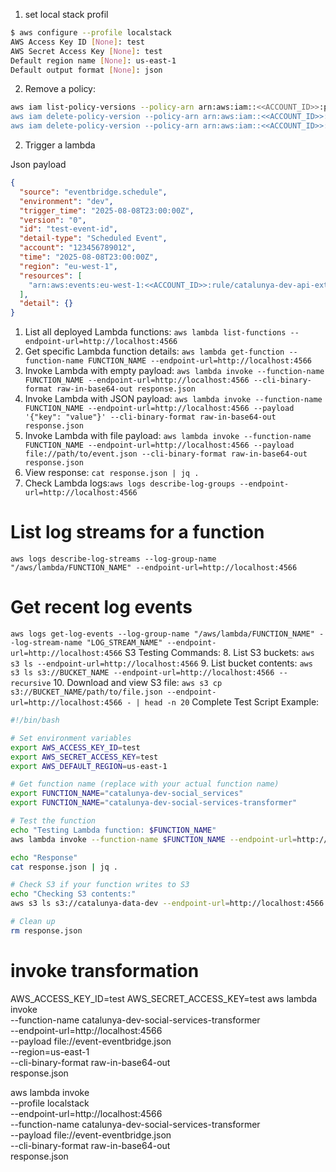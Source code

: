 1. set local stack profil
```bash
$ aws configure --profile localstack
AWS Access Key ID [None]: test
AWS Secret Access Key [None]: test
Default region name [None]: us-east-1
Default output format [None]: json

```
2. Remove a policy:
```bash
aws iam list-policy-versions --policy-arn arn:aws:iam::<<ACCOUNT_ID>>:policy/CatalunyaDeploymentPolicy
aws iam delete-policy-version --policy-arn arn:aws:iam::<<ACCOUNT_ID>>:policy/CatalunyaDeploymentPolicy --version-id v5
aws iam delete-policy-version --policy-arn arn:aws:iam::<<ACCOUNT_ID>>:policy/CatalunyaDeploymentPolicy --version-id v6
```
2. Trigger a lambda

Json payload
```json
{
  "source": "eventbridge.schedule",
  "environment": "dev",
  "trigger_time": "2025-08-08T23:00:00Z",
  "version": "0",
  "id": "test-event-id",
  "detail-type": "Scheduled Event",
  "account": "123456789012",
  "time": "2025-08-08T23:00:00Z",
  "region": "eu-west-1",
  "resources": [
    "arn:aws:events:eu-west-1:<<ACCOUNT_ID>>:rule/catalunya-dev-api-extractor-schedule"
  ],
  "detail": {}
}
```

1. List all deployed Lambda functions:
`aws lambda list-functions --endpoint-url=http://localhost:4566`
2. Get specific Lambda function details:
`aws lambda get-function --function-name FUNCTION_NAME --endpoint-url=http://localhost:4566`
3. Invoke Lambda with empty payload:
`aws lambda invoke --function-name FUNCTION_NAME --endpoint-url=http://localhost:4566 --cli-binary-format raw-in-base64-out response.json`
4. Invoke Lambda with JSON payload:
`aws lambda invoke --function-name FUNCTION_NAME --endpoint-url=http://localhost:4566 --payload '{"key": "value"}' --cli-binary-format raw-in-base64-out response.json`
5. Invoke Lambda with file payload:
`aws lambda invoke --function-name FUNCTION_NAME --endpoint-url=http://localhost:4566 --payload file://path/to/event.json --cli-binary-format raw-in-base64-out response.json`
6. View response:
`cat response.json | jq .`
7. Check Lambda logs:`aws logs describe-log-groups --endpoint-url=http://localhost:4566`

# List log streams for a function
`aws logs describe-log-streams --log-group-name "/aws/lambda/FUNCTION_NAME" --endpoint-url=http://localhost:4566`

# Get recent log events
`aws logs get-log-events --log-group-name "/aws/lambda/FUNCTION_NAME" --log-stream-name "LOG_STREAM_NAME" --endpoint-url=http://localhost:4566`
S3 Testing Commands:
8. List S3 buckets:
`aws s3 ls --endpoint-url=http://localhost:4566`
9. List bucket contents:
`aws s3 ls s3://BUCKET_NAME --endpoint-url=http://localhost:4566 --recursive`
10. Download and view S3 file:
`aws s3 cp s3://BUCKET_NAME/path/to/file.json --endpoint-url=http://localhost:4566 - | head -n 20`
Complete Test Script Example:

```bash
#!/bin/bash

# Set environment variables
export AWS_ACCESS_KEY_ID=test
export AWS_SECRET_ACCESS_KEY=test
export AWS_DEFAULT_REGION=us-east-1

# Get function name (replace with your actual function name)
export FUNCTION_NAME="catalunya-dev-social_services"
export FUNCTION_NAME="catalunya-dev-social-services-transformer"

# Test the function
echo "Testing Lambda function: $FUNCTION_NAME"
aws lambda invoke --function-name $FUNCTION_NAME --endpoint-url=http://localhost:4566 --payload '{}' --cli-binary-format raw-in-base64-out response.json

echo "Response"
cat response.json | jq .

# Check S3 if your function writes to S3
echo "Checking S3 contents:"
aws s3 ls s3://catalunya-data-dev --endpoint-url=http://localhost:4566 --recursive

# Clean up
rm response.json
```

# invoke transformation

AWS_ACCESS_KEY_ID=test AWS_SECRET_ACCESS_KEY=test aws lambda invoke \
  --function-name catalunya-dev-social-services-transformer \
  --endpoint-url=http://localhost:4566 \
  --payload file://event-eventbridge.json \
  --region=us-east-1 \
  --cli-binary-format raw-in-base64-out \
  response.json

aws lambda invoke \
  --profile localstack \
  --endpoint-url=http://localhost:4566 \
  --function-name catalunya-dev-social-services-transformer \
  --payload file://event-eventbridge.json \
  --cli-binary-format raw-in-base64-out \
  response.json